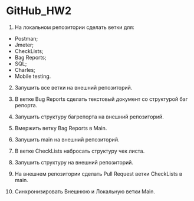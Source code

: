 # GitHub_HW2

1. На локальном репозитории сделать ветки для:
- Postman;
- Jmeter;
- CheckLists;
- Bag Reports;
- SQL;
- Charles;
- Mobile testing.

2. Запушить все ветки на внешний репозиторий.

3. В ветке Bug Reports сделать текстовый документ со структурой баг репорта.

4. Запушить структуру багрепорта на внешний репозиторий.

5. Вмержить ветку Bag Reports в Main.

6. Запушить main на внешний репозиторий.

7. В ветке CheckLists набросать структуру чек листа.

8. Запушить структуру на внешний репозиторий.

9. На внешнем репозитории сделать Pull Request ветки CheckLists в main.

10. Синхронизировать Внешнюю и Локальную ветки Main.
